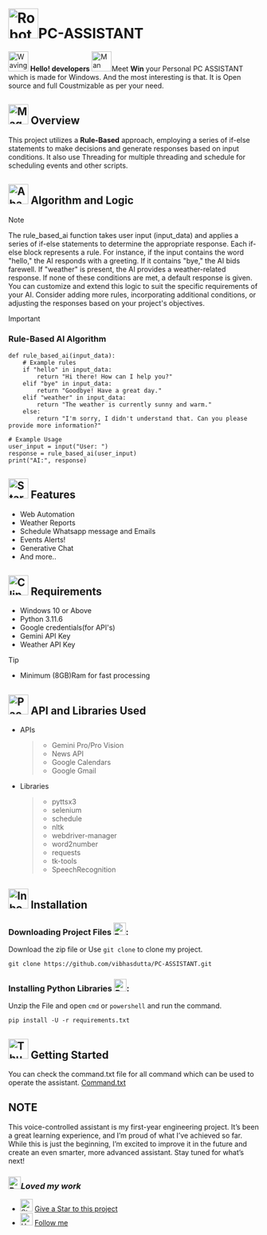 # <img src="https://raw.githubusercontent.com/Tarikul-Islam-Anik/Animated-Fluent-Emojis/master/Emojis/Smilies/Robot.png" alt="Robot" width="60" height="60" />PC-ASSISTANT

<img src="https://raw.githubusercontent.com/Tarikul-Islam-Anik/Animated-Fluent-Emojis/master/Emojis/Hand%20gestures/Waving%20Hand%20Medium-Light%20Skin%20Tone.png" alt="Waving Hand Medium-Light Skin Tone" width="40" height="40" /> **Hello! developers** <img src="https://raw.githubusercontent.com/Tarikul-Islam-Anik/Animated-Fluent-Emojis/master/Emojis/People/Man%20Technologist.png" alt="Man Technologist" width="40" height="40" />Meet **Win** your Personal PC ASSISTANT which is made for Windows. And the most interesting is that. It is Open source and full Coustmizable as per your need.

   
## <img src="https://raw.githubusercontent.com/Tarikul-Islam-Anik/Animated-Fluent-Emojis/master/Emojis/Objects/Magnifying%20Glass%20Tilted%20Left.png" alt="Magnifying Glass Tilted Left" width="40" height="40" /> Overview
  This project utilizes a **Rule-Based** approach, employing a series of if-else statements to make decisions and generate responses based on input conditions.
  It also use Threading for multiple threading and schedule for scheduling events and other scripts.

## <img src="https://raw.githubusercontent.com/Tarikul-Islam-Anik/Animated-Fluent-Emojis/master/Emojis/Objects/Abacus.png" alt="Abacus" width="40" height="40" /> Algorithm and Logic
  > [!NOTE]
  >The rule_based_ai function takes user input (input_data) and applies a series of if-else statements to determine the appropriate response.
    Each if-else block represents a rule. For instance, if the input contains the word "hello," the AI responds with a greeting. If it contains "bye," the AI bids farewell. If     "weather" is present, the AI provides a weather-related response. If none of these conditions are met, a default response is given.
    You can customize and extend this logic to suit the specific requirements of your AI. Consider adding more rules, incorporating additional conditions, or adjusting the         responses based on your project's objectives.
  
  > [!IMPORTANT]
  > ### Rule-Based AI Algorithm  
  ```
  def rule_based_ai(input_data):
      # Example rules
      if "hello" in input_data:
          return "Hi there! How can I help you?"
      elif "bye" in input_data:
          return "Goodbye! Have a great day."
      elif "weather" in input_data:
          return "The weather is currently sunny and warm."
      else:
          return "I'm sorry, I didn't understand that. Can you please provide more information?"
  
  # Example Usage
  user_input = input("User: ")
  response = rule_based_ai(user_input)
  print("AI:", response)
  ```

## <img src="https://raw.githubusercontent.com/Tarikul-Islam-Anik/Animated-Fluent-Emojis/master/Emojis/Travel%20and%20places/Star.png" alt="Star" width="40" height="40" /> Features
  - Web Automation
  - Weather Reports
  - Schedule Whatsapp  message and Emails
  - Events Alerts!
  - Generative Chat
  - And more..

## <img src="https://raw.githubusercontent.com/Tarikul-Islam-Anik/Animated-Fluent-Emojis/master/Emojis/Objects/Clipboard.png" alt="Clipboard" width="40" height="40" /> Requirements
  - Windows 10 or Above
  - Python 3.11.6
  - Google credentials(for API's)
  - Gemini API Key
  - Weather API Key
  > [!TIP]
  > - Minimum (8GB)Ram for fast processing

 ## <img src="https://raw.githubusercontent.com/Tarikul-Islam-Anik/Animated-Fluent-Emojis/master/Emojis/Objects/Package.png" alt="Package" width="40" height="40" /> API and Libraries Used
  - APIs
    > - Gemini Pro/Pro Vision
    > - News API
    > - Google Calendars
    > - Google Gmail

  - Libraries
    > - pyttsx3
    > - selenium
    > - schedule
    > - nltk
    > - webdriver-manager
    > - word2number
    > - requests
    > - tk-tools
    > - SpeechRecognition

    
## <img src="https://raw.githubusercontent.com/Tarikul-Islam-Anik/Animated-Fluent-Emojis/master/Emojis/Objects/Inbox%20Tray.png" alt="Inbox Tray" width="40" height="40" /> Installation

  ### Downloading Project Files <img src="https://raw.githubusercontent.com/Tarikul-Islam-Anik/Animated-Fluent-Emojis/master/Emojis/Hand%20gestures/Backhand%20Index%20Pointing%20Down%20Medium-Light%20Skin%20Tone.png" alt="Backhand Index Pointing Down Medium-Light Skin Tone" width="25" height="25" />:
  
  Download the zip file or Use `git clone` to clone my project.
  ```
  git clone https://github.com/vibhasdutta/PC-ASSISTANT.git
  ``` 
  ### Installing Python Libraries <img src="https://raw.githubusercontent.com/Tarikul-Islam-Anik/Animated-Fluent-Emojis/master/Emojis/Hand%20gestures/Backhand%20Index%20Pointing%20Down%20Medium-Light%20Skin%20Tone.png" alt="Backhand Index Pointing Down Medium-Light Skin Tone" width="25" height="25" />:
  
  Unzip the File and open `cmd` or `powershell` and run the command.
  ```
  pip install -U -r requirements.txt
  ```

##  <img src="https://raw.githubusercontent.com/Tarikul-Islam-Anik/Animated-Fluent-Emojis/master/Emojis/Hand%20gestures/Thumbs%20Up%20Light%20Skin%20Tone.png" alt="Thumbs Up Light Skin Tone" width="40" height="40" /> Getting Started

You can check the command.txt file for all command which can be used to operate the assistant.
[Command.txt](https://github.com/vibhasdutta/PC-ASSISTANT/blob/main/commands.txt)


## NOTE
This voice-controlled assistant is my first-year engineering project. It’s been a great learning experience, and I’m proud of what I’ve achieved so far. While this is just the beginning, I’m excited to improve it in the future and create an even smarter, more advanced assistant. Stay tuned for what’s next!

### <img src="https://raw.githubusercontent.com/Tarikul-Islam-Anik/Animated-Fluent-Emojis/master/Emojis/Smilies/Red%20Heart.png" alt="Red Heart" width="25" height="25" />***Loved my work***
- <img src="https://raw.githubusercontent.com/Tarikul-Islam-Anik/Animated-Fluent-Emojis/master/Emojis/Travel%20and%20places/Star.png" alt="Star" width="25" height="25" /> [Give a Star to this project](https://github.com/vibhasdutta/PC-ASSISTANT)
- <img src="https://raw.githubusercontent.com/Tarikul-Islam-Anik/Animated-Fluent-Emojis/master/Emojis/Hand%20gestures/Handshake.png" alt="Handshake" width="25" height="25" /> [Follow me](https://github.com/vibhasdutta)
